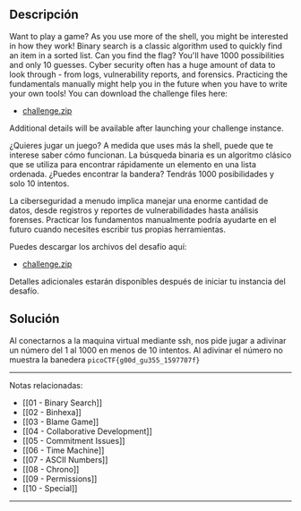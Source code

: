 ## Descripción
Want to play a game? As you use more of the shell, you might be interested in how they work! Binary search is a classic algorithm used to quickly find an item in a sorted list. Can you find the flag? You'll have 1000 possibilities and only 10 guesses. Cyber security often has a huge amount of data to look through - from logs, vulnerability reports, and forensics. Practicing the fundamentals manually might help you in the future when you have to write your own tools! You can download the challenge files here:
- [challenge.zip](https://artifacts.picoctf.net/c_atlas/19/challenge.zip)

Additional details will be available after launching your challenge instance.

¿Quieres jugar un juego? A medida que uses más la shell, puede que te interese saber cómo funcionan. La búsqueda binaria es un algoritmo clásico que se utiliza para encontrar rápidamente un elemento en una lista ordenada. ¿Puedes encontrar la bandera? Tendrás 1000 posibilidades y solo 10 intentos.

La ciberseguridad a menudo implica manejar una enorme cantidad de datos, desde registros y reportes de vulnerabilidades hasta análisis forenses. Practicar los fundamentos manualmente podría ayudarte en el futuro cuando necesites escribir tus propias herramientas.

Puedes descargar los archivos del desafío aquí:
- [challenge.zip](https://artifacts.picoctf.net/c_atlas/19/challenge.zip)

Detalles adicionales estarán disponibles después de iniciar tu instancia del desafío.
## Solución
Al conectarnos a la maquina virtual mediante ssh, nos pide jugar a adivinar un número del 1 al 1000 en menos de 10 intentos. Al adivinar el número no muestra la banedera `picoCTF{g00d_gu355_1597707f}`


---
Notas relacionadas:
- [[01 - Binary Search]]
- [[02 - Binhexa]]
- [[03 - Blame Game]]
- [[04 - Collaborative Development]]
- [[05 - Commitment Issues]]
- [[06 - Time Machine]]
- [[07 - ASCII Numbers]]
- [[08 - Chrono]]
- [[09 - Permissions]]
- [[10 - Special]]
---